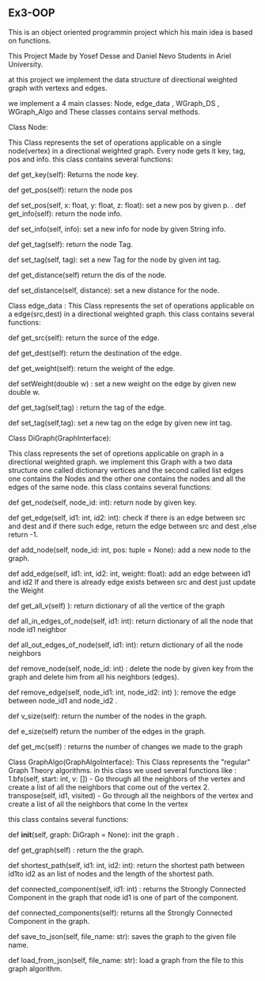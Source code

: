 ## Ex3-OOP

This is an object oriented programmin project which his main idea is based on functions.

This Project Made by Yosef Desse and Daniel Nevo Students in Ariel University.

at this project we implement the data structure of directional weighted graph with vertexs and edges.

we implement a 4 main classes: Node, edge_data , WGraph_DS , WGraph_Algo and These classes contains serval methods.


Class Node:

This Class represents the set of operations applicable on a single node(vertex) in a directional weighted graph. Every node gets it key, tag, pos and info.
this class contains several functions:

def get_key(self):
Returns the node key.

def get_pos(self):
return the node pos

def set_pos(self, x: float, y: float, z: float):
set a new pos by given p.
.
def get_info(self):
return the  node info.

def set_info(self, info):
set a new info for node by given String info.

def get_tag(self):
return the node Tag.

def set_tag(self, tag):
set a new Tag for the node by given int tag.

def get_distance(self)
return the dis of the node.

def set_distance(self, distance):
set a new distance for the node.



Class edge_data :
This Class represents the set of operations applicable on a  edge(src,dest) in a directional weighted graph.
this class contains several functions:

def get_src(self):
return the surce of the edge.

def get_dest(self):
return the destination of the edge.

def get_weight(self):
return the weight of the edge.

def setWeight(double w) :
set a new weight on the edge by given new double w.

def get_tag(self,tag) :
return the tag of the edge.

def set_tag(self,tag):
set a new tag on the edge by given new int tag.




Class DiGraph(GraphInterface):

This class represents the set of opretions applicable on graph in a directional weighted graph. 
we implement this Graph with a two data structure one called dictionary vertices and the second called list edges one contains the Nodes and the other one contains the nodes and all the  edges of the same node.
this class contains several functions:

def get_node(self, node_id: int):
return node by given key.

def get_edge(self, id1: int, id2: int):
check if there is an edge between src and dest and if there such edge, return the edge between src and dest ,else return -1.

def add_node(self, node_id: int, pos: tuple = None):
add a new node to the graph.

def add_edge(self, id1: int, id2: int, weight: float):
add an edge between id1 and id2 If and there is already edge exists between src and dest just update the Weight

def get_all_v(self) ):
return dictionary of  all the vertice of the graph

def all_in_edges_of_node(self, id1: int):
return  dictionary of all the node  that node id1 neighbor

def all_out_edges_of_node(self, id1: int):
return  dictionary of all the node neighbors

def remove_node(self, node_id: int)  :
delete the node by given key from the graph and delete him from all his neighbors (edges).

def remove_edge(self, node_id1: int, node_id2: int) ):
remove the edge between node_id1 and node_id2 .

def v_size(self):
return the number of the nodes in the graph.

def e_size(self)
return the number of the edges in the graph.

def get_mc(self) :
 returns the number of changes we made to the graph

Class GraphAlgo(GraphAlgoInterface):
This Class represents the "regular" Graph Theory algorithms.
in this class we used  several functions like : 
1.bfs(self, start: int, v: []) - Go through all the neighbors of the vertex and create a list of all the neighbors that come out of the vertex
2. transpose(self, id1, visited) - Go through all the neighbors of the vertex and create a list of all the neighbors that come In  the vertex


this class contains several functions:

def __init__(self, graph: DiGraph = None):
init the graph .

def get_graph(self) :
return the the graph.

def shortest_path(self, id1: int, id2: int):
return the shortest path between id1to id2 as an list of nodes and the length of the shortest path.

def connected_component(self, id1: int) :
returns the Strongly Connected Component in the graph that node id1 is  one of part of the component.

def connected_components(self):
returns all the Strongly Connected Component in the graph.

def save_to_json(self, file_name: str):
saves the graph to the given file name.

def load_from_json(self, file_name: str):
load a graph from the file to this graph algorithm.
